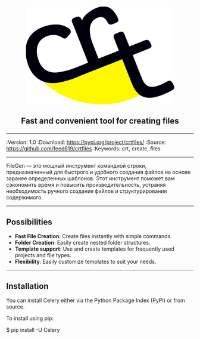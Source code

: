 <p align="center">
<img src="docs/crt_logo_dark_blue.png" />
</p>

<h2>
    <p align="center">
        Fast and convenient tool for creating files
    </p>
</h2>

---

:Version: 1.0
:Download: https://pypi.org/project/crtfiles/
:Source: https://github.com/feed619/crtfiles
:Keywords: crt, create, files

---

FileGen — это мощный инструмент командной строки, предназначенный для быстрого и удобного создания файлов на основе заранее определенных шаблонов. Этот инструмент поможет вам сэкономить время и повысить производительность, устраняя необходимость ручного создания файлов и структурирования содержимого.

---

## Possibilities

- **Fast File Creation**: Create files instantly with simple commands.
- **Folder Creation**: Easily create nested folder structures.
- **Template support**: Use and create templates for frequently used projects and file types.
- **Flexibility**: Easily customize templates to suit your needs.

---

## Installation

You can install Celery either via the Python Package Index (PyPI) or from source.

To install using pip:

$ pip install -U Celery

